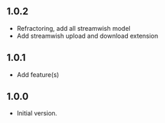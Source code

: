 ## 1.0.2
- Refractoring, add all streamwish model
- Add streamwish upload and download extension

## 1.0.1
- Add feature(s)

## 1.0.0
- Initial version.
